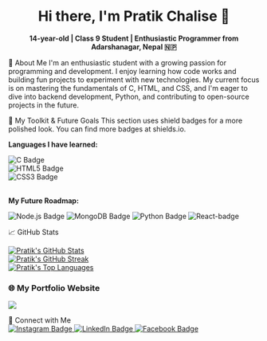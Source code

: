 

<h1 align="center">Hi there, I'm Pratik Chalise 👋</h1>
<p align="center">
<strong>14-year-old | Class 9 Student | Enthusiastic Programmer from Adarshanagar, Nepal 🇳🇵</strong>
</p>
</div>

🧠 About Me
I'm an enthusiastic student with a growing passion for programming and development. I enjoy learning how code works and building fun projects to experiment with new technologies. My current focus is on mastering the fundamentals of C, HTML, and CSS, and I'm eager to dive into backend development, Python, and contributing to open-source projects in the future.

🚀 My Toolkit & Future Goals
This section uses shield badges for a more polished look. You can find more badges at shields.io.

<div>
<p><strong>Languages I have learned:</strong></p>
<img src="https://img.shields.io/badge/C-00599C?style=for-the-badge&logo=c&logoColor=white" alt="C Badge"/> <br>
<img src="https://img.shields.io/badge/HTML5-E34F26?style=for-the-badge&logo=html5&logoColor=white" alt="HTML5 Badge"/> <br>
<img src="https://img.shields.io/badge/CSS3-1572B6?style=for-the-badge&logo=css3&logoColor=white" alt="CSS3 Badge"/> <br>
</div>

<br/>

<div>
<p><strong>My Future Roadmap:</strong></p>
<img src="https://img.shields.io/badge/Node.js-339933?style=for-the-badge&logo=nodedotjs&logoColor=white" alt="Node.js Badge"/>
<img src="https://img.shields.io/badge/MongoDB-47A248?style=for-the-badge&logo=mongodb&logoColor=white" alt="MongoDB Badge"/>
<img src="https://img.shields.io/badge/Python-3776AB?style=for-the-badge&logo=python&logoColor=white" alt="Python Badge"/>
<img src="https://img.shields.io/badge/React-20232A?style=for-the-badge&logo=react&logoColor=61DAFB" alt="React-badge"/>

</div>

📈 GitHub Stats

<div>
<a href="https://github.com/Pratiksuii7">
<img src="https://github-readme-stats.vercel.app/api?username=Pratiksuii7&theme=tokyonight&hide_border=true&show_icons=true" alt="Pratik's GitHub Stats"/>
</a> <br>
<a href="https://github.com/Pratiksuii7">
<img src="https://nirzak-streak-stats.vercel.app/?user=Pratiksuii7&theme=tokyonight&hide_border=true" alt="Pratik's GitHub Streak"/>
</a> <br>
<a href="https://github.com/Pratiksuii7">
<img src="https://github-readme-stats.vercel.app/api/top-langs/?username=Pratiksuii7&theme=tokyonight&hide_border=true&layout=compact" alt="Pratik's Top Languages"/>
</a> <br>
</div>

### 🌐 My Portfolio Website 

<p >
  <a href="https://pratikchalise.netlify.app" target="_blank">
    <img src="https://img.shields.io/badge/Visit-pratikchalise.netlify.app-blue?style=for-the-badge&logo"/>
  </a>
</p>
🔗 Connect with Me

<div>
<a href="https://www.instagram.com/pratik_1_7_suiiii/" target="_blank">
<img src="https://img.shields.io/badge/Instagram-E4405F?style=for-the-badge&logo=instagram&logoColor=white" alt="Instagram Badge"/>
</a>
<a href="https://www.linkedin.com/in/pratik-chalise-3b35a3371/" target="_blank">
<img src="https://img.shields.io/badge/LinkedIn-0077B5?style=for-the-badge&logo=linkedin&logoColor=white" alt="LinkedIn Badge"/>
</a>
<a href="https://www.facebook.com/pratik.chalise.2025" target="_blank">
<img src="https://img.shields.io/badge/Facebook-1877F2?style=for-the-badge&logo=facebook&logoColor=white" alt="Facebook Badge"/>
</a>
</div>


